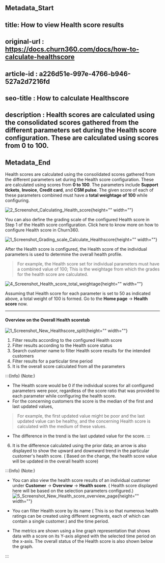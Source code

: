 ## Metadata_Start
## title: How to view Health score results
## original-url : https://docs.churn360.com/docs/how-to-calculate-healthscore
## article-id : a226d51e-997e-4766-b946-527a2d7216fd
## seo-title : How to calculate Healthscore
## description : Health scores are calculated using the consolidated scores gathered from the different parameters set during the Health score configuration. These are calculated using scores from 0 to 100. 
## Metadata_End
Health scores are calculated using the consolidated scores gathered from the different parameters set during the Health score configuration. These are calculated using scores from **0 to 100**. The parameters include **Support tickets**, **Invoice**, **Credit card**, and **CSM pulse**. The given score of each of these parameters combined must have a **total weightage of 100** while configuring.

![2_Screenshot_Calculating_Health_score](https://cdn.document360.io/b618a27d-7a6e-4dfb-84d1-30d3ef656644/Images/Documentation/2_Screenshot_Calculating_Health_score.png){height="" width=""}

You can also define the grading scale of the configured Health score in Step 1 of the Health score configuration. Click here to know more on how to configure Health score in Churn360.

 

![1_Screenshot_Grading_scale_Calculate_Healthscore](https://cdn.document360.io/b618a27d-7a6e-4dfb-84d1-30d3ef656644/Images/Documentation/1_Screenshot_Grading_scale_Calculate_Healthscore.png){height="" width=""}  

After the Health score is configured, the Health score of the individual parameters is used to determine the overall health profile.

> For example, the Health score set for individual parameters must have a combined value of 100; This is the weightage from which the grades for the health score are calculated.

![4_Screenshot_Health_score_total_weightage](https://cdn.document360.io/b618a27d-7a6e-4dfb-84d1-30d3ef656644/Images/Documentation/4_Screenshot_Health_score_total_weightage.png){height="" width=""}

Assuming that Health score for each parameter is set to 50 as indicated above, a total weight of 100 is formed. Go to the **Home page** → **Health score** now.

* * *

#### Overview on the Overall Health scoretab 
![1_Screenshot_New_Healthscore_split](https://cdn.document360.io/b618a27d-7a6e-4dfb-84d1-30d3ef656644/Images/Documentation/1_Screenshot_New_Healthscore_split.png){height="" width=""}

1. Filter results according to the configured Health score
2. Filter results according to the Health score status 
3. Search customer name to filter Health score results for the intended customers
4. Filter results for a particular time period
5. It is the overall score calculated from all the parameters

:::(Info) (Note:)
* The Health score would be 0 if the individual scores for all configured parameters were poor, regardless of the score ratio that was provided to each parameter while configuring the health score.
* For the concerning customers the score is the median of the first and last updated values, 
>For example, the first updated value might be poor and the last updated value can be healthy, and the concerning Health score is calculated with the medium of these values.
* The difference in the trend is the last updated value for the score.
:::
6. It is the difference calculated using the prior data; an arrow is also displayed to show the upward and downward trend in the particular customer's health score. ( Based on the change, the health score value will be updated  in the overall health score)

:::(Info) (Note:)
* You can also view the health score results of an individual customer under **Customer** → **Overview** → **Health score**. ( Health score displayed here will be based on the selection parameters configured.)
![5_Screenshot_New_Health_score_overview_page](https://cdn.document360.io/b618a27d-7a6e-4dfb-84d1-30d3ef656644/Images/Documentation/5_Screenshot_New_Health_score_overview_page.png){height="" width=""}

* You can filter Health score by its name ( This is so that numerous health ratings can be created using different segments, each of which can contain a single customer.) and the time period.

* The metrics are shown using a line graph representation that shows data with a score on its Y-axis aligned with the selected time period on the x-axis. The overall status of the Health score is also shown below the graph.

:::


